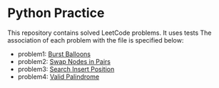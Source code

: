 # Python Practice

This repository contains solved LeetCode problems. It uses tests
The association of each problem with the file is specified below:

- problem1: [Burst Balloons](https://leetcode.com/problems/burst-balloons/description/)
- problem2: [Swap Nodes in Pairs](https://leetcode.com/problems/swap-nodes-in-pairs/)
- problem3: [Search Insert Position](https://leetcode.com/problems/search-insert-position/)
- problem4: [Valid Palindrome](https://leetcode.com/problems/valid-palindrome/)
